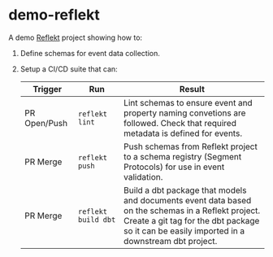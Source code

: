 # demo-reflekt
A demo [Reflekt](https://github.com/GClunies/reflekt) project showing how to:
1. Define schemas for event data collection.
2. Setup a CI/CD suite that can:

    | Trigger      | Run                 | Result                                                                                                                                                                                                 |
    |--------------|---------------------|--------------------------------------------------------------------------------------------------------------------------------------------------------------------------------------------------------|
    | PR Open/Push | `reflekt lint`      | Lint schemas to ensure event and property naming convetions are followed. Check that required metadata is defined for events.                                                                           |
    | PR Merge     | `reflekt push`      | Push schemas from Reflekt project to a schema registry (Segment Protocols) for use in event validation.                                                                                                |
    | PR Merge     | `reflekt build dbt` | Build a dbt package that models and documents event data based on the schemas in a Reflekt project.<br> Create a git tag for the dbt package so it can be easily imported in a downstream dbt project. |
